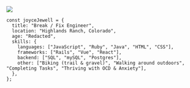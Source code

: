 ![](https://res.cloudinary.com/dzi34bvpv/image/upload/v1661102907/File_icnpo5.jpg)

```
const joyceJewell = {
  title: "Break / Fix Engineer",
  location: "Highlands Ranch, Colorado",
  age: "Redacted",
  skills: {
    languages: ["JavaScript", "Ruby", "Java", "HTML", "CSS"],
    frameworks: ["Rails", "Vue", "React"],
    backend: ["SQL", "mySQL", "Postgres"],
    other: ["Biking (trail & gravel)", "Walking around outdoors", "Completing Tasks", "Thriving with OCD & Anxiety"],
  },
};
